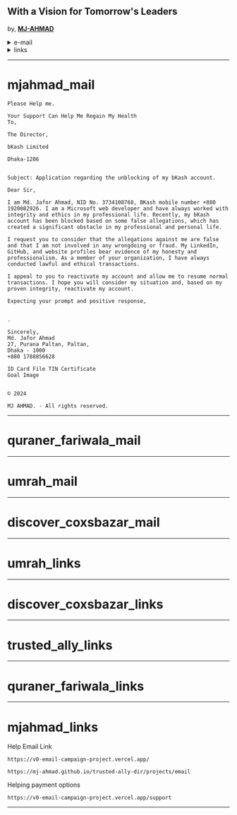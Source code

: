 ## With a Vision for Tomorrow's Leaders

by, **<a href="https://t-allybd.vercel.app/">MJ-AHMAD</a>**

<!-- TABLE OF CONTENTS -->
<details>
  <summary>e-mail</summary>
  <ol>
    <details>
      <summary>mjahmad</summary>
      <li>
      <a href="#mjahmad_mail">mjahmad</a>
    </li>
    </details>
    <details>
      <summary>quraner_fariwala</summary>
      <li>
      <a href="#quraner_fariwala_mail">quraner_fariwala</a>
    </li>
    </details>
        <details>
      <summary>trusted_ally</summary>
      <li>
      <a href="#about-us">mjahmad</a>
      <ul>
        <li><a href="#vision">Vision</a></li>
          <li><a href="#our-mission">Our Mission</a></li>
      </ul>
    </li>
    </details>
        <details>
      <summary>discover_coxsbazar</summary>
      <li>
      <a href="#discover_coxsbazar_mail">discover_coxsbazar</a>
    </li>
    </details>
        <details>
      <summary>umrah</summary>
      <li>
      <a href="#umrah_mail">umrah</a>
    </li>
    </details>
  </ol>
</details>

<!-- TABLE OF CONTENTS -->
<details>
  <summary>links</summary>
  <ol>
    <details>
      <summary>mjahmad</summary>
      <ul>
      <a href="#mjahmad_links">mjahmad</a>
    </ul>
    </details>
    <details>
      <summary>quraner_fariwala</summary>
      <ul>
      <a href="#quraner_fariwala_links">quraner_fariwala</a>
      </ul>
    </details>
        <details>
      <summary>trusted_ally</summary>
      <ul>
      <a href="#trusted_ally_links">trusted_ally</a>
      </ul>
    </details>
        <details>
      <summary>discover_coxsbazar</summary>
      <ul>
      <a href="#discover_coxsbazar_links">discover_coxsbazar</a>
      </ul>
    </details>
        <details>
      <summary>umrah</summary>
      <ul>
      <a href="#umrah_links">umrah</a>
      </ul>
    </details>
  </ol>
</details>

---
# mjahmad_mail

```
Please Help me.
 
Your Support Can Help Me Regain My Health
To,

The Director,

bKash Limited

Dhaka-1206


Subject: Application regarding the unblocking of my bKash account.

Dear Sir,

I am Md. Jafor Ahmad, NID No. 3734108768, BKash mobile number +880 1920082926. I am a Microsoft web developer and have always worked with integrity and ethics in my professional life. Recently, my bKash account has been blocked based on some false allegations, which has created a significant obstacle in my professional and personal life.

I request you to consider that the allegations against me are false and that I am not involved in any wrongdoing or fraud. My LinkedIn, GitHub, and website profiles bear evidence of my honesty and professionalism. As a member of your organization, I have always conducted lawful and ethical transactions.

I appeal to you to reactivate my account and allow me to resume normal transactions. I hope you will consider my situation and, based on my proven integrity, reactivate my account.

Expecting your prompt and positive response,


.

Sincerely,
Md. Jafor Ahmad
27, Purana Paltan, Paltan,
Dhaka - 1000
+880 1788856628

ID Card File TIN Certificate
Goal Image
  

© 2024

MJ AHMAD. - All rights reserved.
```

---
# quraner_fariwala_mail

---
# umrah_mail

---
# discover_coxsbazar_mail

---

# umrah_links

---
# discover_coxsbazar_links

---
# trusted_ally_links

---
# quraner_fariwala_links


---
# mjahmad_links

Help Email Link
```
https://v0-email-campaign-project.vercel.app/
```
```
https://mj-ahmad.github.io/trusted-ally-dir/projects/email
```
Helping payment options
```
https://v0-email-campaign-project.vercel.app/support
```

---
